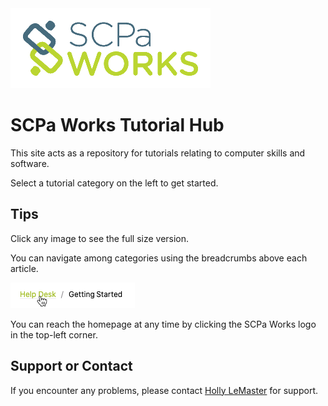 <img src="/assets/global/logo.png" />

# SCPa Works Tutorial Hub

This site acts as a repository for tutorials relating to computer skills and software.

Select a tutorial category on the left to get started.

## Tips

Click any image to see the full size version.

You can navigate among categories using the breadcrumbs above each article.

<img src="/assets/global/breadcrumbs.png" />

You can reach the homepage at any time by clicking the SCPa Works logo in the top-left corner.

## Support or Contact

If you encounter any problems, please contact <a href="mailto:hlemaster@scpaworks.org?subject=SCPa Works Tutorial Hub"> Holly LeMaster</a> for support.
